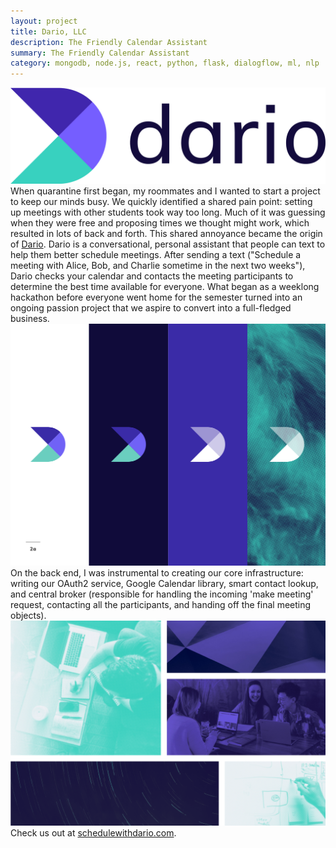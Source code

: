 ```yaml
---
layout: project
title: Dario, LLC
description: The Friendly Calendar Assistant
summary: The Friendly Calendar Assistant
category: mongodb, node.js, react, python, flask, dialogflow, ml, nlp
---
```


<a href="https://schedulewithdario.com" target="_blank">
<img src="/assets/img/pro/dario/Dario-logo-color.png" alt="logo"/>
</a>
<br>
When quarantine first began, my roommates and I wanted to start a 
project to keep our minds busy.  We quickly identified a shared 
pain point: setting up meetings with other students took way too 
long.  Much of it was guessing when they were free and proposing 
times we thought might work, which resulted in lots of back and 
forth.  This shared annoyance became the origin of <a href="https://schedulewithdario.com" target="_blank">
Dario</a>.  Dario 
is a conversational, personal assistant that people can text to 
help them better schedule meetings.  After sending a text 
("Schedule a meeting with Alice, Bob, and Charlie sometime 
in the next two weeks"), Dario checks your calendar and 
contacts the meeting participants to determine the best time 
available for everyone.  What began as a weeklong hackathon 
before everyone went home for the semester turned into an 
ongoing passion project that we aspire to convert into a 
full-fledged business. 
<br>
<a href="https://schedulewithdario.com" target="_blank">
<img src="/assets/img/pro/dario/options.png" alt="splash"/>
</a>
<br>
On the back end, I was instrumental to creating our core infrastructure: 
writing our OAuth2 service, Google Calendar library, smart contact lookup, 
and central broker (responsible for handling the incoming 'make meeting' request,
contacting all the participants, and handing off the final meeting objects).
<br>
<a href="https://schedulewithdario.com" target="_blank">
<img src="/assets/img/pro/dario/dario-backgrounds.png" alt="backgrounds"/>
</a>
<br>
Check us out at <a href="https://schedulewithdario.com" target="_blank">
schedulewithdario.com</a>.